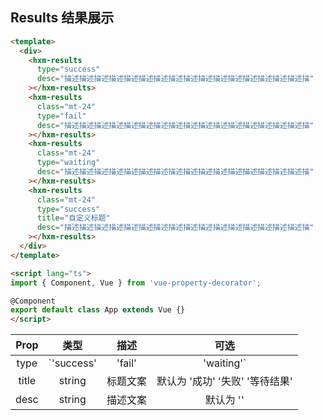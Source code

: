 ## Results 结果展示

```html
<template>
  <div>
    <hxm-results
      type="success"
      desc="描述描述描述描述描述描述描述描述描述描述描述描述描述描述描述描述描"
    ></hxm-results>
    <hxm-results
      class="mt-24"
      type="fail"
      desc="描述描述描述描述描述描述描述描述描述描述描述描述描述描述描述描述描"
    ></hxm-results>
    <hxm-results
      class="mt-24"
      type="waiting"
      desc="描述描述描述描述描述描述描述描述描述描述描述描述描述描述描述描述描"
    ></hxm-results>
    <hxm-results
      class="mt-24"
      type="success"
      title="自定义标题"
      desc="描述描述描述描述描述描述描述描述描述描述描述描述描述描述描述描述描"
    ></hxm-results>
  </div>
</template>

<script lang="ts">
import { Component, Vue } from 'vue-property-decorator';

@Component
export default class App extends Vue {}
</script>
```

| Prop | 类型 | 描述 | 可选 |
|:---:|:---:|:---:|:---:|
| type | `'success' | 'fail' | 'waiting'` | 结果类型 | 是，默认为 success |
| title | string | 标题文案 | 默认为 '成功' '失败' '等待结果' |
| desc | string | 描述文案 | 默认为 '' |
